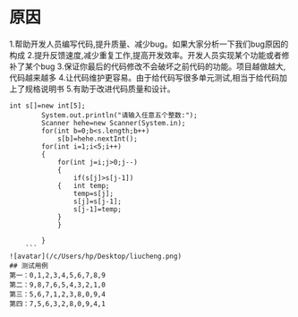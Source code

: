 # 原因
1.帮助开发人员编写代码,提升质量、减少bug。如果大家分析一下我们bug原因的构成
2.提升反馈速度,减少重复工作,提高开发效率。开发人员实现某个功能或者修补了某个bug
3.保证你最后的代码修改不会破坏之前代码的功能。项目越做越大,代码越来越多
4.让代码维护更容易。由于给代码写很多单元测试,相当于给代码加上了规格说明书
5.有助于改进代码质量和设计。
```
int s[]=new int[5];
		System.out.println("请输入任意五个整数:");
		Scanner hehe=new Scanner(System.in);
		for(int b=0;b<s.length;b++)
			s[b]=hehe.nextInt();
		for(int i=1;i<5;i++)
		{
			for(int j=i;j>0;j--)
			{
				if(s[j]>s[j-1])
			{	int temp;
				temp=s[j];
				s[j]=s[j-1];
				s[j-1]=temp;
			}	
			}
			
		}
    ```
![avatar](/c/Users/hp/Desktop/liucheng.png)
## 测试用例
第一：0,1,2,3,4,5,6,7,8,9           
第二：9,8,7,6,5,4,3,2,1,0           
第三：5,6,7,1,2,3,8,0,9,4 
第四：7,5,6,3,2,8,0,9,4,1
